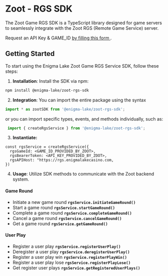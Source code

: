 # Zoot - RGS SDK

The Zoot Game RGS SDK is a TypeScript library designed for game servers to seamlessly integrate with the Zoot RGS (Remote Game Service) server.

Request an API Key & GAME_ID <a href="https://docs.google.com/forms/d/e/1FAIpQLScEo_4jb-I5CHm7WwOlTBhswKbN_UFvJ4xepkWWlX93rNPIMQ/viewform" target="_blank"> by filling this form </a>.

## Getting Started

To start using the Enigma Lake Zoot Game RGS Service SDK, follow these steps:

1. **Installation**: Install the SDK via npm:
```bash 
npm install @enigma-lake/zoot-rgs-sdk
```

2. **Integration**: You can import the entire package using the syntax
``` js
import * as zootSDK from '@enigma-lake/zoot-rgs-sdk';
```
or you can import specific types, events, and methods individually, such as:
``` js
 import { createRgsService } from '@enigma-lake/zoot-rgs-sdk';
```

3. **Instantiate:**
```
const rgsService = createRgsService({
  rgsGameId: <GAME_ID_PROVIDED_BY_ZOOT>,
  rgsBearerToken: <API_KEY_PROVIDED_BY_ZOOT>,
  rgsAPIHost: "https://rgs.enigmalakecasino.com,
})
```

4. **Usage**: Utilize SDK methods to communicate with the Zoot backend system.

#### Game Round
- Initiate a new game round **```rgsService.initiateGameRound()```**
- Start a game round **```rgsService.startGameRound()```**
- Complete a game round **```rgsService.completeGameRound()```**
- Cancel a game round **```rgsService.cancelGameRound()```**
- Get a game round **```rgsService.getGameRound()```**

#### User Play
- Register a user play **```rgsService.registerUserPlay()```**
- Deregister a user play **```rgsService.deregisterUserPlay()```**
- Register a user play win **```rgsService.registerPlayWin()```**
- Register a user play lose **```rgsService.registerPlayLose()```**
- Get register user plays **```rgsService.getRegisteredUserPlays()```**
